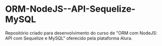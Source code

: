 # ORM-NodeJS--API-Sequelize-MySQL

Repositório criado para desenvolvimento do curso de "ORM com NodeJS: API com Sequelize e MySQL" oferecido pela plataforma Alura.
